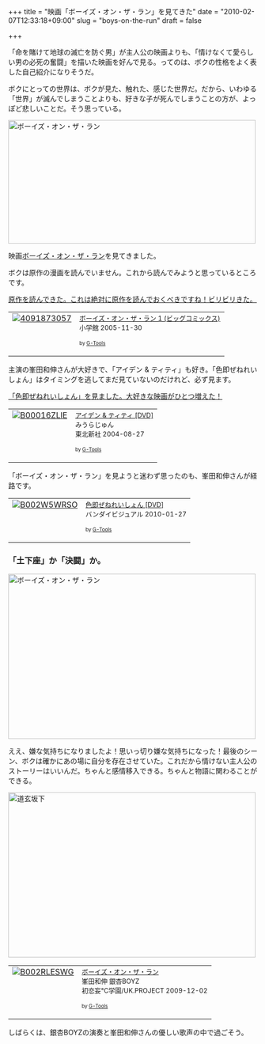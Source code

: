 +++
title = "映画「ボーイズ・オン・ザ・ラン」を見てきた"
date = "2010-02-07T12:33:18+09:00"
slug = "boys-on-the-run"
draft = false

+++

<p>「命を賭けて地球の滅亡を防ぐ男」が主人公の映画よりも、「情けなくて愛らしい男の必死の奮闘」を描いた映画を好んで見る。ってのは、ボクの性格をよく表した自己紹介になりそうだ。</p>
<p>ボクにとっての世界は、ボクが見た、触れた、感じた世界だ。だから、いわゆる「世界」が滅んでしまうことよりも、好きな子が死んでしまうことの方が、よっぽど悲しいことだ。そう思っている。</p>
<p><a href="http://www.flickr.com/photos/june29/4336604872/" title="ボーイズ・オン・ザ・ラン by june29, on Flickr"><img src="http://farm3.static.flickr.com/2692/4336604872_1898e3868f.jpg" width="500" height="250" alt="ボーイズ・オン・ザ・ラン" /></a></p>
<p>映画<a href="http://www.botr.jp/" title="映画「ボーイズ・オン・ザ・ラン」オフィシャルサイト">ボーイズ・オン・ザ・ラン</a>を見てきました。</p>
<p>ボクは原作の漫画を読んでいません。これから読んでみようと思っているところです。</p>
<p><ins datetime="2010-02-07T14:00:18+00:00">原作を読んできた。これは絶対に原作を読んでおくべきですね！ビリビリきた。</ins></p>
<table  border="0" cellpadding="5">
<tr>
<td valign="top"><a href="http://www.amazon.co.jp/%E3%83%9C%E3%83%BC%E3%82%A4%E3%82%BA%E3%83%BB%E3%82%AA%E3%83%B3%E3%83%BB%E3%82%B6%E3%83%BB%E3%83%A9%E3%83%B3-1-%E3%83%93%E3%83%83%E3%82%B0%E3%82%B3%E3%83%9F%E3%83%83%E3%82%AF%E3%82%B9-%E8%8A%B1%E6%B2%A2-%E5%81%A5%E5%90%BE/dp/4091873057%3FSubscriptionId%3D15SMZCTB9V8NGR2TW082%26tag%3Dcameralady-22%26linkCode%3Dxm2%26camp%3D2025%26creative%3D165953%26creativeASIN%3D4091873057" target="_top"><img src="http://ecx.images-amazon.com/images/I/31WM0TN0S4L._SL160_.jpg" border="0" alt="4091873057" /></a></td>
<td valign="top"><font size="-1"><a href="http://www.amazon.co.jp/%E3%83%9C%E3%83%BC%E3%82%A4%E3%82%BA%E3%83%BB%E3%82%AA%E3%83%B3%E3%83%BB%E3%82%B6%E3%83%BB%E3%83%A9%E3%83%B3-1-%E3%83%93%E3%83%83%E3%82%B0%E3%82%B3%E3%83%9F%E3%83%83%E3%82%AF%E3%82%B9-%E8%8A%B1%E6%B2%A2-%E5%81%A5%E5%90%BE/dp/4091873057%3FSubscriptionId%3D15SMZCTB9V8NGR2TW082%26tag%3Dcameralady-22%26linkCode%3Dxm2%26camp%3D2025%26creative%3D165953%26creativeASIN%3D4091873057" target="_top">ボーイズ・オン・ザ・ラン 1 (ビッグコミックス)</a><br />小学館  2005-11-30</p>
<p></font><font size="-2">by <a href="http://www.goodpic.com/mt/aws/index.html" >G-Tools</a></font></td>
</tr>
</table>
<p>主演の峯田和伸さんが大好きで、「アイデン &#038; ティティ」も好き。「色即ぜねれいしょん」はタイミングを逃してまだ見ていないのだけれど、必ず見ます。</p>
<p><ins datetime="2010-02-07T14:00:18+00:00">「色即ぜねれいしょん」を見ました。大好きな映画がひとつ増えた！</ins></p>
<table  border="0" cellpadding="5">
<tr>
<td valign="top"><a href="http://www.amazon.co.jp/%E3%82%A2%E3%82%A4%E3%83%87%E3%83%B3-%E3%83%86%E3%82%A3%E3%83%86%E3%82%A3-DVD-%E7%94%B0%E5%8F%A3%E3%83%88%E3%83%A2%E3%83%AD%E3%83%B2/dp/B00016ZLIE%3FSubscriptionId%3D15SMZCTB9V8NGR2TW082%26tag%3Dcameralady-22%26linkCode%3Dxm2%26camp%3D2025%26creative%3D165953%26creativeASIN%3DB00016ZLIE" target="_top"><img src="http://ecx.images-amazon.com/images/I/51YBPNGH8BL._SL160_.jpg" border="0" alt="B00016ZLIE" /></a></td>
<td valign="top"><font size="-1"><a href="http://www.amazon.co.jp/%E3%82%A2%E3%82%A4%E3%83%87%E3%83%B3-%E3%83%86%E3%82%A3%E3%83%86%E3%82%A3-DVD-%E7%94%B0%E5%8F%A3%E3%83%88%E3%83%A2%E3%83%AD%E3%83%B2/dp/B00016ZLIE%3FSubscriptionId%3D15SMZCTB9V8NGR2TW082%26tag%3Dcameralady-22%26linkCode%3Dxm2%26camp%3D2025%26creative%3D165953%26creativeASIN%3DB00016ZLIE" target="_top">アイデン &#038; ティティ [DVD]</a><br />みうらじゅん <br />東北新社  2004-08-27</p>
<p></font><font size="-2">by <a href="http://www.goodpic.com/mt/aws/index.html" >G-Tools</a></font></td>
</tr>
</table>
<p>「ボーイズ・オン・ザ・ラン」を見ようと迷わず思ったのも、峯田和伸さんが経路です。</p>
<table  border="0" cellpadding="5">
<tr>
<td valign="top"><a href="http://www.amazon.co.jp/%E8%89%B2%E5%8D%B3%E3%81%9C%E3%81%AD%E3%82%8C%E3%81%84%E3%81%97%E3%82%87%E3%82%93-DVD-%E7%94%B0%E5%8F%A3%E3%83%88%E3%83%A2%E3%83%AD%E3%83%B2/dp/B002W5WRSO%3FSubscriptionId%3D15SMZCTB9V8NGR2TW082%26tag%3Dcameralady-22%26linkCode%3Dxm2%26camp%3D2025%26creative%3D165953%26creativeASIN%3DB002W5WRSO" target="_top"><img src="http://ecx.images-amazon.com/images/I/516oCUZnKUL._SL160_.jpg" border="0" alt="B002W5WRSO" /></a></td>
<td valign="top"><font size="-1"><a href="http://www.amazon.co.jp/%E8%89%B2%E5%8D%B3%E3%81%9C%E3%81%AD%E3%82%8C%E3%81%84%E3%81%97%E3%82%87%E3%82%93-DVD-%E7%94%B0%E5%8F%A3%E3%83%88%E3%83%A2%E3%83%AD%E3%83%B2/dp/B002W5WRSO%3FSubscriptionId%3D15SMZCTB9V8NGR2TW082%26tag%3Dcameralady-22%26linkCode%3Dxm2%26camp%3D2025%26creative%3D165953%26creativeASIN%3DB002W5WRSO" target="_top">色即ぜねれいしょん [DVD]</a><br />バンダイビジュアル  2010-01-27</p>
<p></font><font size="-2">by <a href="http://www.goodpic.com/mt/aws/index.html" >G-Tools</a></font></td>
</tr>
</table>
<h3>「土下座」か「決闘」か。</h3>
<p><a href="http://www.flickr.com/photos/june29/4332584530/" title="ボーイズ・オン・ザ・ラン by june29, on Flickr"><img src="http://farm5.static.flickr.com/4034/4332584530_29ee5a6476.jpg" width="500" height="334" alt="ボーイズ・オン・ザ・ラン" /></a></p>
<p>ええ、嫌な気持ちになりましたよ！思いっ切り嫌な気持ちになった！最後のシーン、ボクは確かにあの場に自分を存在させていた。これだから情けない主人公のストーリーはいいんだ。ちゃんと感情移入できる。ちゃんと物語に関わることができる。</p>
<p><a href="http://www.flickr.com/photos/june29/4332583136/" title="道玄坂下 by june29, on Flickr"><img src="http://farm3.static.flickr.com/2769/4332583136_09712b2625.jpg" width="500" height="334" alt="道玄坂下" /></a></p>
<table  border="0" cellpadding="5">
<tr>
<td valign="top"><a href="http://www.amazon.co.jp/%E3%83%9C%E3%83%BC%E3%82%A4%E3%82%BA%E3%83%BB%E3%82%AA%E3%83%B3%E3%83%BB%E3%82%B6%E3%83%BB%E3%83%A9%E3%83%B3-%E9%8A%80%E6%9D%8FBOYZ/dp/B002RLESWG%3FSubscriptionId%3D15SMZCTB9V8NGR2TW082%26tag%3Dcameralady-22%26linkCode%3Dxm2%26camp%3D2025%26creative%3D165953%26creativeASIN%3DB002RLESWG" target="_top"><img src="http://ecx.images-amazon.com/images/I/51KOt5RsKkL._SL160_.jpg" border="0" alt="B002RLESWG" /></a></td>
<td valign="top"><font size="-1"><a href="http://www.amazon.co.jp/%E3%83%9C%E3%83%BC%E3%82%A4%E3%82%BA%E3%83%BB%E3%82%AA%E3%83%B3%E3%83%BB%E3%82%B6%E3%83%BB%E3%83%A9%E3%83%B3-%E9%8A%80%E6%9D%8FBOYZ/dp/B002RLESWG%3FSubscriptionId%3D15SMZCTB9V8NGR2TW082%26tag%3Dcameralady-22%26linkCode%3Dxm2%26camp%3D2025%26creative%3D165953%26creativeASIN%3DB002RLESWG" target="_top">ボーイズ・オン・ザ・ラン</a><br />峯田和伸 銀杏BOYZ <br />初恋妄℃学園/UK.PROJECT  2009-12-02</p>
<p></font><font size="-2">by <a href="http://www.goodpic.com/mt/aws/index.html" >G-Tools</a></font></td>
</tr>
</table>
<p>しばらくは、銀杏BOYZの演奏と峯田和伸さんの優しい歌声の中で過ごそう。</p>
